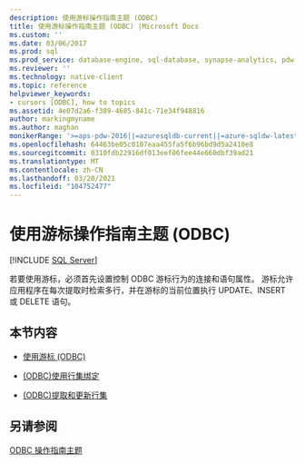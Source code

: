 ```yaml
---
description: 使用游标操作指南主题 (ODBC)
title: 使用游标操作指南主题 (ODBC) |Microsoft Docs
ms.custom: ''
ms.date: 03/06/2017
ms.prod: sql
ms.prod_service: database-engine, sql-database, synapse-analytics, pdw
ms.reviewer: ''
ms.technology: native-client
ms.topic: reference
helpviewer_keywords:
- cursors [ODBC], how to topics
ms.assetid: 4e07d2a6-f389-4685-841c-71e34f948816
author: markingmyname
ms.author: maghan
monikerRange: '>=aps-pdw-2016||=azuresqldb-current||=azure-sqldw-latest||>=sql-server-2016||>=sql-server-linux-2017||=azuresqldb-mi-current'
ms.openlocfilehash: 64463be05c0107eaa455fa5f6b96bd9d5a2410e8
ms.sourcegitcommit: 0310fdb22916df013eef86fee44e660dbf39ad21
ms.translationtype: MT
ms.contentlocale: zh-CN
ms.lasthandoff: 03/20/2021
ms.locfileid: "104752477"
---
```

# <a name="using-cursors-how-to-topics-odbc"></a>使用游标操作指南主题 (ODBC)
[!INCLUDE [SQL Server](../../../includes/applies-to-version/sql-asdb-asdbmi-asa-pdw.md)]

  若要使用游标，必须首先设置控制 ODBC 游标行为的连接和语句属性。 游标允许应用程序在每次提取时检索多行，并在游标的当前位置执行 UPDATE、INSERT 或 DELETE 语句。  
  
## <a name="in-this-section"></a>本节内容  
  
-   [使用游标 &#40;ODBC&#41;](../../../relational-databases/native-client-odbc-how-to/cursors/use-cursors-odbc.md)  
  
-   [&#40;ODBC&#41;使用行集绑定 ](../../../relational-databases/native-client-odbc-how-to/cursors/use-rowset-binding-odbc.md)  
  
-   [&#40;ODBC&#41;提取和更新行集 ](../../../relational-databases/native-client-odbc-how-to/cursors/fetch-and-update-rowsets-odbc.md)  
  
## <a name="see-also"></a>另请参阅  
 [ODBC 操作指南主题](../../../relational-databases/native-client-odbc-how-to/odbc-how-to-topics.md)  
  
  
